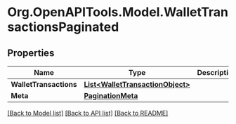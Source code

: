 
# Org.OpenAPITools.Model.WalletTransactionsPaginated

## Properties

Name | Type | Description | Notes
------------ | ------------- | ------------- | -------------
**WalletTransactions** | [**List&lt;WalletTransactionObject&gt;**](WalletTransactionObject.md) |  | 
**Meta** | [**PaginationMeta**](PaginationMeta.md) |  | 

[[Back to Model list]](../README.md#documentation-for-models)
[[Back to API list]](../README.md#documentation-for-api-endpoints)
[[Back to README]](../README.md)

